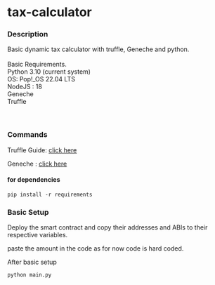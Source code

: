 # tax-calculator
### Description
Basic dynamic tax calculator with truffle, Geneche and python.
<br>
<br>
Basic Requirements. <br>
Python 3.10 (current system)<br>
OS: Pop!_OS 22.04 LTS<br>
NodeJS : 18<br>
Geneche<br>
Truffle
<br>
<br>
<br>

### Commands

Truffle Guide: 
<a href="https://github.com/outline/outline.git">click here</a>


Geneche : 
<a href="https://trufflesuite.com/ganache/">click here</a>


#### for dependencies
```shell
pip install -r requirements
```

### Basic Setup

Deploy the smart contract and copy their addresses and ABIs to their respective variables.

paste the amount in the code as for now code is hard coded.

After basic setup

```shell
python main.py
```

